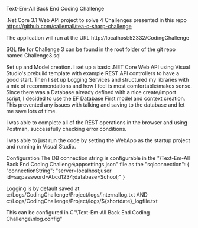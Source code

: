 Text-Em-All Back End Coding Challenge

.Net Core 3.1 Web API project to solve 4 Challenges presented in this repo
https://github.com/callemall/tea-c-sharp-challenge

The application will run at the URL
http://localhost:52332/CodingChallenge

SQL file for Challenge 3 can be found in the root folder of the git repo named Challenge3.sql

Set up and Model creation.
I set up a basic .NET Core Web API using Visual Studio's prebuild template with example REST API controllers to have a good start.
Then I set up Logging Services and structured my libraries with a mix of recommendations and how I feel is most comfortable/makes sense.
Since there was a Database already defined with a nice create/import script, I decided to use the EF Database First model and context creation.
This prevented any issues with talking and saving to the database and let me save lots of time.

I was able to complete all of the REST operations in the browser and using Postman, successfully checking error conditions.

I was able to just run the code by setting the WebApp as the startup project and running in Visual Studio.


Configuration
The DB connection string is configurable in the "\Text-Em-All Back End Coding Challenge\appsettings.json" file as the 
 "sqlconnection": {
    "connectionString": "server=localhost;user id=sa;password=Abcd1234;database=School;"
  }

Logging is by default saved at 
c:/Logs/CodingChallenge/Project/logs/internallog.txt AND
c:/Logs/CodingChallenge/Project/logs/${shortdate}_logfile.txt

This can be configured in C"\Text-Em-All Back End Coding Challenge\nlog.config"
